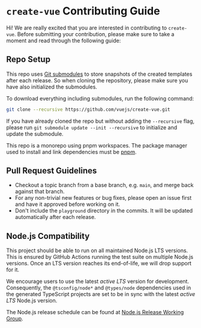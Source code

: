 # `create-vue` Contributing Guide

Hi! We are really excited that you are interested in contributing to `create-vue`. Before submitting your contribution, please make sure to take a moment and read through the following guide:

## Repo Setup

This repo uses [Git submodules](https://git-scm.com/book/en/v2/Git-Tools-Submodules) to store snapshots of the created templates after each release. So when cloning the repository, please make sure you have also initialized the submodules.

To download everything including submodules, run the following command:

```sh
git clone --recursive https://github.com/vuejs/create-vue.git
```

If you have already cloned the repo but without adding the `--recursive` flag, please run `git submodule update --init --recursive` to initialize and update the submodule.

This repo is a monorepo using pnpm workspaces. The package manager used to install and link dependencies must be [pnpm](https://pnpm.io/).

## Pull Request Guidelines

- Checkout a topic branch from a base branch, e.g. `main`, and merge back against that branch.
- For any non-trivial new features or bug fixes, please open an issue first and have it approved before working on it.
- Don't include the `playground` directory in the commits. It will be updated automatically after each release.

## Node.js Compatibility

This project should be able to run on all maintained Node.js LTS versions.
This is ensured by GitHub Actions running the test suite on multiple Node.js versions.
Once an LTS version reaches its end-of-life, we will drop support for it.

We encourage users to use the latest *active LTS* version for development.
Consequently, the `@tsconfig/node*` and `@types/node` dependencies used in the generated TypeScript projects are set to be in sync with the latest *active LTS* Node.js version.

The Node.js release schedule can be found at [Node.js Release Working Group](https://github.com/nodejs/release#release-schedule).

